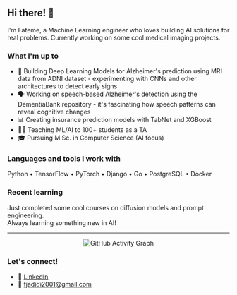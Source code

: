 ## Hi there! 👋

I'm Fateme, a Machine Learning engineer who loves building AI solutions for real problems. Currently working on some cool medical imaging projects.

### What I'm up to
- 🧠 Building Deep Learning Models for Alzheimer's prediction using MRI data from ADNI dataset - experimenting with CNNs and other architectures to detect early signs
- 🗣️ Working on speech-based Alzheimer's detection using the DementiaBank repository - it's fascinating how speech patterns can reveal cognitive changes
- 📊 Creating insurance prediction models with TabNet and XGBoost
- 👩‍🏫 Teaching ML/AI to 100+ students as a TA
- 🎓 Pursuing M.Sc. in Computer Science (AI focus)

### Languages and tools I work with
Python • TensorFlow • PyTorch • Django • Go • PostgreSQL • Docker 

### Recent learning
Just completed some cool courses on diffusion models and prompt engineering. 
<br>
Always learning something new in AI!

---

<div align="center">


![GitHub Activity Graph](https://github-readme-activity-graph.vercel.app/graph?username=fjadidi2001&theme=minimal)

</div>

### Let's connect!
- 💼 [LinkedIn](https://linkedin.com/in/fateme-jadidi2001/)
- 📧 fjadidi2001@gmail.com

